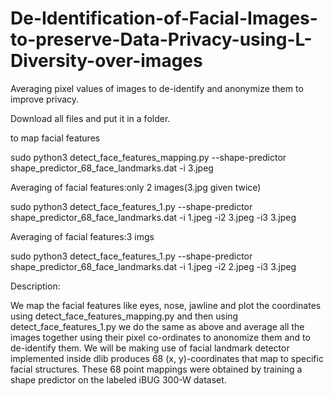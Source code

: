 # De-Identification-of-Facial-Images-to-preserve-Data-Privacy-using-L-Diversity-over-images
Averaging pixel values of images to de-identify and anonymize them to improve privacy.

Download all files and put it in a folder.

to map facial features 

sudo python3 detect_face_features_mapping.py --shape-predictor shape_predictor_68_face_landmarks.dat -i 3.jpeg

Averaging of facial features:only 2 images(3.jpg given twice)

sudo python3 detect_face_features_1.py --shape-predictor shape_predictor_68_face_landmarks.dat -i 1.jpeg -i2 3.jpeg -i3 3.jpeg

Averaging of facial features:3 imgs

sudo python3 detect_face_features_1.py --shape-predictor shape_predictor_68_face_landmarks.dat -i 1.jpeg -i2 2.jpeg -i3 3.jpeg

Description:

We map the facial features like eyes, nose, jawline and plot the coordinates using detect_face_features_mapping.py and then using detect_face_features_1.py
we do the same as above and average all the images together using their pixel co-ordinates to anonomize them and to de-identify them.
We will be making use of facial landmark detector implemented inside dlib produces 68 (x, y)-coordinates that map to specific facial structures. 
These 68 point mappings were obtained by training a shape predictor on the labeled iBUG 300-W dataset.
